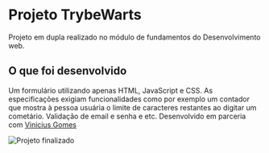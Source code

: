 # Projeto TrybeWarts
Projeto em dupla realizado no módulo de fundamentos do Desenvolvimento web.

## O que foi desenvolvido
Um formulário utilizando apenas HTML, JavaScript e CSS. As especificações exigiam funcionalidades como por exemplo um contador que mostra à pessoa usuária o limite de caracteres restantes ao digitar um cometário. Validação de email e senha e etc. Desenvolvido em parceria com [Vinicius Gomes](https://github.com/ViniGB)

<img src="./projetoFinalizado.png" alt="Projeto finalizado" />
